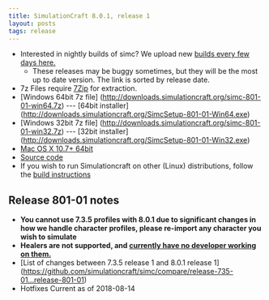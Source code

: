```yaml
---
title: SimulationCraft 8.0.1, release 1
layout: posts
tags: release
---
```

* Interested in nightly builds of simc? We upload new [builds every few days here.](http://downloads.simulationcraft.org/?C=M;O=D)
  * These releases may be buggy sometimes, but they will be the most up to date version. The link is sorted by release date. 
* 7z Files require [7Zip](http://www.7-zip.org/) for extraction.
* [Windows 64bit 7z file] (http://downloads.simulationcraft.org/simc-801-01-win64.7z) ---  [64bit installer] (http://downloads.simulationcraft.org/SimcSetup-801-01-Win64.exe)
* [Windows 32bit 7z file] (http://downloads.simulationcraft.org/simc-801-01-win32.7z) ---  [32bit installer] (http://downloads.simulationcraft.org/SimcSetup-801-01-Win32.exe)
* [Mac OS X 10.7+ 64bit](http://downloads.simulationcraft.org/simc-801-01-osx-x86.dmg)
* [Source code](https://github.com/simulationcraft/simc/archive/release-801-01.zip)
* If you wish to run Simulationcraft on other (Linux) distributions, follow the [build instructions](https://github.com/simulationcraft/simc/wiki/HowToBuild)

## Release 801-01 notes
  * **You cannot use 7.3.5 profiles with 8.0.1 due to significant changes in how we handle character profiles, please re-import any character you wish to simulate**
  * **Healers are not supported, and [currently have no developer working on them.](https://github.com/simulationcraft/simc#how-can-i-contribute)**
  * [List of changes between 7.3.5 release 1 and 8.0.1 release 1] (https://github.com/simulationcraft/simc/compare/release-735-01...release-801-01)
  * Hotfixes Current as of 2018-08-14